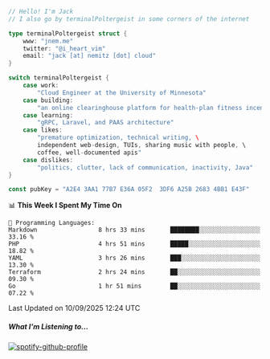 ```go
// Hello! I'm Jack
// I also go by terminalPoltergeist in some corners of the internet

type terminalPoltergeist struct {
    www: "jnem.me"
    twitter: "@i_heart_vim"
    email: "jack [at] nemitz [dot] cloud"
}

switch terminalPoltergeist {
    case work:
        "Cloud Engineer at the University of Minnesota"
    case building:
        "an online clearinghouse platform for health-plan fitness incentive programs"
    case learning:
        "gRPC, Laravel, and PAAS architecture"
    case likes:
        "premature optimization, technical writing, \
        independent web-design, TUIs, sharing music with people, \
        coffee, well-documented apis"
    case dislikes:
        "politics, clutter, lack of communication, inactivity, Java"
}

const pubKey = "A2E4 3AA1 77B7 E36A 05F2  3DF6 A25B 2683 4BB1 E43F"
```

<!--START_SECTION:waka-->
📊 **This Week I Spent My Time On** 

```text
💬 Programming Languages: 
Markdown                 8 hrs 33 mins       ████████░░░░░░░░░░░░░░░░░   33.16 % 
PHP                      4 hrs 51 mins       █████░░░░░░░░░░░░░░░░░░░░   18.82 % 
YAML                     3 hrs 26 mins       ███░░░░░░░░░░░░░░░░░░░░░░   13.30 % 
Terraform                2 hrs 24 mins       ██░░░░░░░░░░░░░░░░░░░░░░░   09.30 % 
Go                       1 hr 51 mins        ██░░░░░░░░░░░░░░░░░░░░░░░   07.22 % 
```


 Last Updated on 10/09/2025 12:24 UTC
<!--END_SECTION:waka-->

##### What I'm Listening to...

[![spotify-github-profile](https://jnem.me/listening-item?maxAge=2592000)](https://jnem.me/listening)

